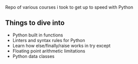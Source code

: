 Repo of various courses i took to get up to speed with Python

## Things to dive into

-   Python built in functions
-   Linters and syntax rules for Python
-   Learn how else/finally/raise works in try except
-   Floating point arithmetic limitations
-   Python data classes
